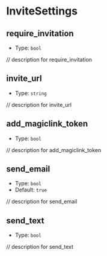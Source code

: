 
InviteSettings
==============



require_invitation
------------------

- Type: `bool` 

// description for require_invitation



invite_url
----------

- Type: `string` 

// description for invite_url



add_magiclink_token
-------------------

- Type: `bool` 

// description for add_magiclink_token



send_email
----------

- Type: `bool` 
- Default: `true`

// description for send_email



send_text
---------

- Type: `bool` 

// description for send_text
